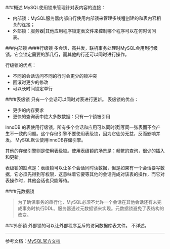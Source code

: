 <!--
author: 刘青
date: 2016-04-15
title: MySQL优化之：锁操作
tags: MySQL优化
category: tool/mysql
status: publish
summary: 
-->

###概述
MySQL使用锁来管理针对表内容的连接：
- 内部锁：MySQL服务器内部自行使用内部锁来管理多线程创建的和表内容相关的连接；
- 外部锁：服务器|其他应用程序锁定表文件来控制哪个程序可以在何时访问表。

###内部锁
####行级锁
多会话，高并发，联机事务处理时MySQL会用到行级锁。它会锁定需要的那几行，而其他的行还可以同时进行操作。

行级锁的优点：
- 不同的会话访问不同的行时会更少的锁冲突
- 回滚时更少的修改
- 可以长时间锁定单行

####表级锁
只有一个会话可以同时对表进行更新。
表级锁的优点：
- 更少的内存要求
- 更快的查询表中绝大多数数据：只有一个锁被引用

InnoDB 的表使用行级锁，所有多个会话和应用可以同时读|写同一张表而不会产生不一致的问题。这个存储引擎不要使用表级锁，因为它徒劳无益，反而影响并发。
MySQL默认使用InnoDB存储引擎。

其他的存储引擎则是使用表级锁。使用表级锁的场景是：频繁的查询，很少的插入和更新。

表级锁的缺点是：表级锁可以让多个会话同时读数据，但是如果有一个会话要写数据，它必须先得到写权限，这意味着它要等其他的会话完成对该表的操作，而它对表操作时，其他会话也只能等待。

####元数据锁
> 为了确保事务的串行化，MySQL必须不允许一个会话在其他会话还有未完成事务时执行DDL。服务器通过元数据锁来实现。元数据锁避免了表结构的改变。


###外部锁
外部锁的可以让外部程序互斥的访问数据库表文件。
不详述。

-------------------------
参考文档：[MySQL官方文档](http://dev.mysql.com/doc/refman/5.7/en/locking-issues.html)


